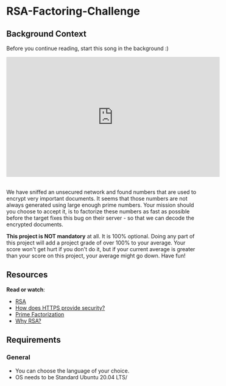 # RSA-Factoring-Challenge

## Background Context

Before you continue reading, start this song in the background :)

<iframe width="560" height="315" src="https://www.youtube.com/embed/tGSUjuSBt1A" frameborder="0" allowfullscreen></iframe><br /><br />

We have sniffed an unsecured network and found numbers that are used to encrypt very important documents. It seems that those numbers are not always generated using large enough prime numbers. Your mission should you choose to accept it, is to factorize these numbers as fast as possible before the target fixes this bug on their server - so that we can decode the encrypted documents.

**This project is NOT mandatory** at all. It is 100% optional. Doing any part of this project will add a project grade of over 100% to your average. Your score won't get hurt if you don't do it, but if your current average is greater than your score on this project, your average might go down. Have fun!

## Resources

**Read or watch**:

- [RSA](https://www.youtube.com/redirect?q=https%3A%2F%2Fen.wikipedia.org%2Fwiki%2FRSA_(cryptosystem)&redir_token=QUFFLUhqbGdFUzh2N1lBSzZlY3BjM1R6YlpCZC01bU9DUXxBQ3Jtc0tuTDRUSGRXQkR3Q2JTMG1VTGd2MlUwczVTTUJQOWFocC1TOWZwZUlDRmtJWXczRVpEZVdPdmRGWmhLTUFnZnRzZ01vQlJBNWphd3FKTmJsclF5SmVWd0V4Z3ZnUy1fS2hPS1FpN21BVEw0VWtrRQ%3D%3D&v=0EBTn_3DBYo&event=video_description)
- [How does HTTPS provide security?](https://www.youtube.com/redirect?q=https%3A%2F%2Fen.wikipedia.org%2Fwiki%2FHTTPS&redir_token=QUFFLUhqa3l6MzRpbVZVbUhRM2s4Tk12VXhwUEh5YVlFZ3xBQ3Jtc0tsVEt0Qld0UE01dmhEZVp6ajVhRW9zSzBoc1hCY3pLRjV3bXhfX0Q4bW1VU05nLVlQX0xDSGJuRG04Sk81aXU3RElBZVloMnB0dF9wb0F5bUViQVJYaVNpR0drcVJ3c1Baa2pBM0hXQndRbTh4NA%3D%3D&v=Po_HRwqy2-Q&event=video_description)
- [Prime Factorization](https://www.youtube.com/redirect?q=https%3A%2F%2Fen.wikipedia.org%2Fwiki%2FPrime_factorization&redir_token=QUFFLUhqbnEtd0RNRmNYeC0tYlF3X0ZwRmttR2lkb3c0d3xBQ3Jtc0tuMlJXaXNTVzFmTXJvYmNiaHlQTWpUTlBpUUZtR3RseWR3Z3RYZ05xRGVhMFN6N3ZQRk5uLXpIdy1wUjRjc1EzZ1M2U3hWVmZiN1F0d2VpS3dzNnRjNUdyV1ZwMnJBVlQ0a09kMUVCMGRkWVNRQQ%3D%3D&v=Xi0J0u03Cvc&event=video_description)
- [Why RSA?](https://www.youtube.com/redirect?q=https%3A%2F%2Fen.wikipedia.org%2Fwiki%2FRSA_(cryptosystem)&redir_token=QUFFLUhqbXNCRU1xYlViT2lpeW0xX0RRNnRBeWxqM2o4d3xBQ3Jtc0tuQnRLVmFVbFR5NnNBbmtKRzVqYjg4b3AyOExVR3NjRFVyTlJ3YlJDS3NyQWxoUm1JSGJuWXdtY2JzN2RIdENWQVpYcXQ0MmhoX1RLU1VlZjd0VWdENjM3N5N0Q1bU1kczlJQk1yVkh1MnhZQ2l0UA%3D%3D&v=vgTtHV04xRI&event=video_description)

## Requirements

### General

- You can choose the language of your choice.
- OS needs to be Standard Ubuntu 20.04 LTS/

